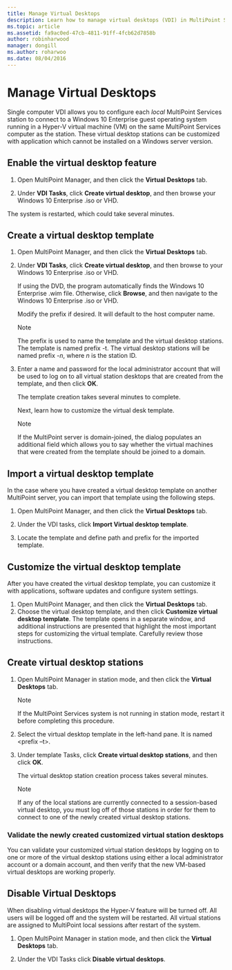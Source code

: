 ```yaml
---
title: Manage Virtual Desktops
description: Learn how to manage virtual desktops (VDI) in MultiPoint Services
ms.topic: article
ms.assetid: fa9ac0ed-47cb-4811-91ff-4fcb62d7858b
author: robinharwood
manager: dongill
ms.author: roharwoo
ms.date: 08/04/2016
---
```

# Manage Virtual Desktops
Single computer VDI allows you to configure each *local* MultiPoint Services station to connect to a Windows 10 Enterprise guest operating system running in a Hyper-V virtual machine (VM) on the same MultiPoint Services computer as the station. These virtual desktop stations can be customized with application which cannot be installed on a Windows server version.

## Enable the virtual desktop feature

1.  Open MultiPoint Manager, and then click the **Virtual Desktops** tab.

2.  Under **VDI Tasks**, click **Create virtual desktop**, and then browse your Windows 10 Enterprise .iso or VHD.

The system is restarted, which could take several minutes.

## Create a virtual desktop template

1.  Open MultiPoint Manager, and then click the **Virtual Desktops** tab.

2.  Under **VDI Tasks**, click **Create virtual desktop**, and then browse to your Windows 10 Enterprise .iso or VHD.

    If using the DVD, the program automatically finds the Windows 10 Enterprise .wim file. Otherwise, click **Browse**, and then navigate to the Windows 10 Enterprise .iso or VHD.

    Modify the prefix if desired. It will default to the host computer name.

    > [!NOTE]
    > The prefix is used to name the template and the virtual desktop stations. The template is named prefix \-t. The virtual desktop stations will be named prefix \-*n*, where *n* is the station ID.

4.  Enter a name and password for the local administrator account that will be used to log on to all virtual station desktops that are created from the template, and then click **OK**.

    The template creation takes several minutes to complete.

    Next, learn how to customize the virtual desk template.

    > [!NOTE]
    > If the MultiPoint server is domain-joined, the dialog populates an additional field which allows you to say whether the virtual machines that were created from the template should be joined to a domain.

## Import a virtual desktop template
In the case where you have created a virtual desktop template on another MultiPoint server, you can import that template using the following steps.

1.    Open MultiPoint Manager, and then click the **Virtual Desktops** tab.

2.    Under the VDI tasks, click **Import Virtual desktop template**.

3.    Locate the template and define path and prefix for the imported template.

## Customize the virtual desktop template
After you have created the virtual desktop template, you can customize it with applications, software updates and configure system settings.

1. Open MultiPoint Manager, and then click the **Virtual Desktops** tab.
2. Choose the virtual desktop template, and then click **Customize virtual desktop template**.
The template opens in a separate window, and additional instructions are presented that highlight the most important steps for customizing the virtual template. Carefully review those instructions.

## Create virtual desktop stations

1.  Open MultiPoint Manager in station mode, and then click the **Virtual Desktops** tab.

    > [!NOTE]
    > If the MultiPoint Services system is not running in station mode, restart it before completing this procedure.

2.  Select the virtual desktop template in the left\-hand pane. It is named <prefix –t>.

3.  Under template Tasks, click **Create virtual desktop stations**, and then click **OK**.

    The virtual desktop station creation process takes several minutes.

    > [!NOTE]
    > If any of the local stations are currently connected to a session\-based virtual desktop, you must log off of those stations in order for them to connect to one of the newly created virtual desktop stations.

### Validate the newly created customized virtual station desktops

You can validate your customized virtual station desktops by logging on to one or more of the virtual desktop stations using either a local administrator account or a domain account, and then verify that the new VM\-based virtual desktops are working properly.

## Disable Virtual Desktops

When disabling virtual desktops the Hyper-V feature will be turned off. All users will be logged off and the system will be restarted. All virtual stations are assigned to MultiPoint local sessions after restart of the system.

1. Open MultiPoint Manager in station mode, and then click the **Virtual Desktops** tab.

2. Under the VDI Tasks click **Disable virtual desktops**.
